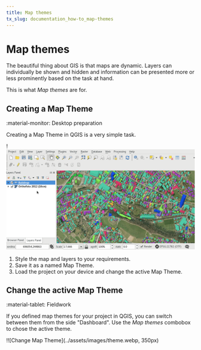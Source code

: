 ```yaml
---
title: Map themes
tx_slug: documentation_how-to_map-themes
---
```


# Map themes

The beautiful thing about GIS is that maps are dynamic.
Layers can individually be shown and hidden and information can be presented more or less prominently based on the task at hand.

This is what *Map themes* are for.

## Creating a Map Theme
:material-monitor: Desktop preparation

Creating a Map Theme in QGIS is a very simple task.

!![Map Theme Configuration](../assets/images/map_themes_configuration.gif)

1. Style the map and layers to your requirements.
2. Save it as a named Map Theme.
3. Load the project on your device and change the active Map Theme.

## Change the active Map Theme
:material-tablet: Fieldwork

If you defined map themes for your project in QGIS, you can switch between them from the side "Dashboard".
Use the *Map themes* combobox to chose the active theme.

!![Change Map Theme](../assets/images/theme.webp, 350px)

